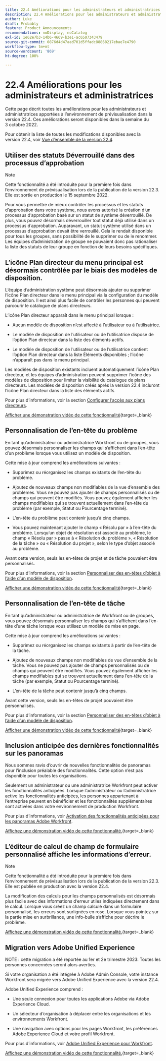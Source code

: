 ```yaml
---
title: 22.4 Améliorations pour les administrateurs et administratrices
description: 22.4 Améliorations pour les administrateurs et administratrices
author: Luke
draft: Probably
feature: Product Announcements
recommendations: noDisplay, noCatalog
exl-id: 1e62e7b3-14b6-4669-b3e1-ac6507343479
source-git-commit: 0876d4d47aad701d5ffadc88868217ebae7e4790
workflow-type: tm+mt
source-wordcount: '869'
ht-degree: 100%

---
```


# 22.4 Améliorations pour les administrateurs et administratrices

Cette page décrit toutes les améliorations pour les administrateurs et administratrices apportées à l’environnement de prévisualisation dans la version 22.4. Ces améliorations seront disponibles dans la semaine du 3 octobre 2022.

Pour obtenir la liste de toutes les modifications disponibles avec la version 22.4, voir [Vue d’ensemble de la version 22.4](/help/quicksilver/product-announcements/product-releases/22.4-release-activity/22-4-release-overview.md).

## Utiliser des statuts Déverrouillé dans des processus d’approbation

>[!NOTE]
>
>Cette fonctionnalité a été introduite pour la première fois dans l’environnement de prévisualisation lors de la publication de la version 22.3. Elle est sortie en production le 15 septembre 2022.

Pour vous permettre de mieux contrôler les processus et les statuts d’approbation dans votre système, nous avons autorisé la création d’un processus d’approbation basé sur un statut de système déverrouillé. De plus, vous pouvez désormais déverrouiller tout statut déjà utilisé dans un processus d’approbation. Auparavant, un statut système utilisé dans un processus d’approbation devait être verrouillé. Cela le rendait disponible pour tous les groupes, sans possibilité de le supprimer ou de le renommer. Les équipes d’administration de groupe ne pouvaient donc pas rationaliser la liste des statuts de leur groupe en fonction de leurs besoins spécifiques.

## L’icône Plan directeur du menu principal est désormais contrôlée par le biais des modèles de disposition.

L’équipe d’administration système peut désormais ajouter ou supprimer l’icône Plan directeur dans le menu principal via la configuration du modèle de disposition. Il est ainsi plus facile de contrôler les personnes qui peuvent parcourir le catalogue de plans directeurs.

L’icône Plan directeur apparaît dans le menu principal lorsque :

* Aucun modèle de disposition n’est affecté à l’utilisateur ou à l’utilisatrice.

* Le modèle de disposition de l’utilisateur ou de l’utilisatrice dispose de l’option Plan directeur dans la liste des éléments actifs.

* Le modèle de disposition de l’utilisateur ou de l’utilisatrice contient l’option Plan directeur dans la liste Éléments disponibles ; l’icône n’apparaît pas dans le menu principal.

Les modèles de disposition existants incluent automatiquement l’icône Plan directeur, et les équipes d’administration peuvent supprimer l’icône des modèles de disposition pour limiter la visibilité du catalogue de plans directeurs. Les modèles de disposition créés après la version 22.4 incluront l’icône Plan directeur dans la liste des éléments actifs.

Pour plus d’informations, voir la section [Configurer l’accès aux plans directeurs](/help/quicksilver/administration-and-setup/blueprints/configure-access-to-blueprints.md).

[Afficher une démonstration vidéo de cette fonctionnalité](https://video.tv.adobe.com/v/3412382/){target=_blank}

## Personnalisation de l’en-tête du problème

En tant qu’administrateur ou administratrice Workfront ou de groupes, vous pouvez désormais personnaliser les champs qui s’affichent dans l’en-tête d’un problème lorsque vous utilisez un modèle de disposition.

Cette mise à jour comprend les améliorations suivantes :

* Supprimez ou réorganisez les champs existants de l’en-tête du problème.

* Ajoutez de nouveaux champs non modifiables de la vue d’ensemble des problèmes. Vous ne pouvez pas ajouter de champs personnalisés ou de champs qui peuvent être modifiés. Vous pouvez également afficher les champs modifiables qui se trouvent actuellement dans l’en-tête du problème (par exemple, Statut ou Pourcentage terminé).

* L’en-tête du problème peut contenir jusqu’à cinq champs.

* Vous pouvez maintenant ajouter le champ « Résolu par » à l’en-tête du problème. Lorsqu’un objet de résolution est associé au problème, le champ « Résolu par » passe à « Résolution du problème », « Résolution de la tâche » ou « Résolution du projet », selon le type d’objet associé au problème.

Avant cette version, seuls les en-têtes de projet et de tâche pouvaient être personnalisés.



Pour plus d’informations, voir la section [Personnaliser des en-têtes d’objet à l’aide d’un modèle de disposition](/help/quicksilver/administration-and-setup/customize-workfront/use-layout-templates/customize-object-headers.md).

[Afficher une démonstration vidéo de cette fonctionnalité](https://video.tv.adobe.com/v/3412383/){target=_blank}

## Personnalisation de l’en-tête de tâche

En tant qu’administrateur ou administratrice de Workfront ou de groupes, vous pouvez désormais personnaliser les champs qui s’affichent dans l’en-tête d’une tâche lorsque vous utilisez un modèle de mise en page.

Cette mise à jour comprend les améliorations suivantes :

* Supprimez ou réorganisez les champs existants à partir de l’en-tête de la tâche.

* Ajoutez de nouveaux champs non modifiables de vue d’ensemble de la tâche. Vous ne pouvez pas ajouter de champs personnalisés ou de champs qui peuvent être modifiés. Vous pouvez également afficher les champs modifiables qui se trouvent actuellement dans l’en-tête de la tâche (par exemple, Statut ou Pourcentage terminé).

* L’en-tête de la tâche peut contenir jusqu’à cinq champs.

Avant cette version, seuls les en-têtes de projet pouvaient être personnalisés.

Pour plus d’informations, voir la section [Personnaliser des en-têtes d’objet à l’aide d’un modèle de disposition](/help/quicksilver/administration-and-setup/customize-workfront/use-layout-templates/customize-object-headers.md).

[Afficher une démonstration vidéo de cette fonctionnalité](https://video.tv.adobe.com/v/3412384/){target=_blank}

## Inclusion anticipée des dernières fonctionnalités sur les panoramas

Nous sommes ravis d’ouvrir de nouvelles fonctionnalités de panoramas pour l’inclusion préalable des fonctionnalités. Cette option n’est pas disponible pour toutes les organisations.

Seulement un administrateur ou une administratrice Workfront peut activer les fonctionnalités anticipées. Lorsque l’administrateur ou l’administratrice active les fonctionnalités anticipées, les personnes appartenant à l’entreprise peuvent en bénéficier et les fonctionnalités supplémentaires sont activées dans votre environnement de production Workfront.

Pour plus d’informations, voir [Activation des fonctionnalités anticipées pour les panoramas Adobe Workfront](/help/quicksilver/agile/get-started-with-boards/boards-early-feature-opt-in.md).

[Affichez une démonstration vidéo de cette fonctionnalité.](https://video.tv.adobe.com/v/3412386/){target=_blank}

## L’éditeur de calcul de champ de formulaire personnalisé affiche les informations d’erreur.

>[!NOTE]
>
>Cette fonctionnalité a été introduite pour la première fois dans l’environnement de prévisualisation lors de la publication de la version 22.3. Elle est publiée en production avec la version 22.4.

La modification des calculs pour les champs personnalisés est désormais plus facile avec des informations d’erreur utiles indiquées directement dans le calcul. Lorsque vous créez un champ calculé dans un formulaire personnalisé, les erreurs sont surlignées en rose. Lorsque vous pointez sur la partie mise en surbrillance, une info-bulle s’affiche pour décrire le problème.

[Affichez une démonstration vidéo de cette fonctionnalité.](https://video.tv.adobe.com/v/3412387/){target=_blank}

## Migration vers Adobe Unified Experience

NOTE : cette migration a été reportée au 1er et 2e trimestre 2023. Toutes les personnes concernées seront alors averties.

Si votre organisation a été intégrée à Adobe Admin Console, votre instance Workfront sera migrée vers Adobe Unified Experience avec la version 22.4.

Adobe Unified Experience comprend :

* Une seule connexion pour toutes les applications Adobe via Adobe Experience Cloud.

* Un sélecteur d’organisation à déplacer entre les organisations et les environnements Workfront.

* Une navigation avec options pour les pages Workfront, les préférences Adobe Experience Cloud et votre profil Workfront.

Pour plus d’informations, voir [Adobe Unified Experience pour Workfront](/help/quicksilver/workfront-basics/navigate-workfront/workfront-navigation/adobe-unified-experience.md).

[Affichez une démonstration vidéo de cette fonctionnalité.](https://video.tv.adobe.com/v/3412388/){target=_blank}
